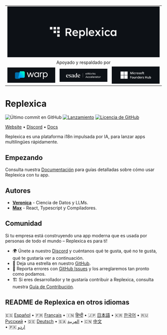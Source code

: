 <table width="100%">
    <tr>
        <td colspan="3">
            <a href="https://replexica.com">
                <img src="/content/banner.dark.png" width="100%" />
            </a>
        </td>
    </tr>
    <tr>
        <td colspan="3" align="center">
            Apoyado y respaldado por
        </td>
    </tr>
    <tr>
        <td width="33%">
            <a target="_blank" href="https://www.warp.dev/?utm_source=github&utm_medium=referral&utm_campaign=replexica_20240626">
                <img src="/content/warp.dark.png" />
            </a>
        </td>
        <td width="33%">
            <a target="_blank" href="https://www.esade.edu/en/learning-innovation/rambla/eworks">
                <img src="/content/eworks.dark.png" />
            </a>
        </td>
        <td width="33%">
            <a target="_blank" href="https://foundershub.startups.microsoft.com">
                <img src="/content/ms-f-hub.dark.png" />
            </a>
        </td>
    </tr>
</table>

# Replexica

![Último commit en GitHub](https://img.shields.io/github/last-commit/replexica/replexica)
[![Lanzamiento](https://github.com/replexica/replexica/actions/workflows/release.yml/badge.svg)](https://github.com/replexica/replexica/actions/workflows/release.yml)
[![Licencia de GitHub](https://img.shields.io/github/license/replexica/replexica)](https://github.com/replexica/replexica/blob/main/LICENSE.md)

[Website](https://replexica.com) •
[Discord](https://replexica.com/go/discord) •
[Docs](https://replexica.com/go/docs)

Replexica es una plataforma i18n impulsada por IA, para lanzar apps multilingües rápidamente.

## Empezando

Consulta nuestra [Documentación](https://replexica.com/go/docs) para guías detalladas sobre cómo usar Replexica con tu app.

## Autores

* **[Veronica](https://github.com/vrcprl)** - Ciencia de Datos y LLMs.
* **[Max](https://github.com/maxprilutskiy)** - React, Typescript y Compiladores.

## Comunidad

Si tu empresa está construyendo una app moderna que es usada por personas de todo el mundo – Replexica es para ti!

* 🌍 Únete a nuestro [Discord](https://discord.gg/GeK6AuSqzw) y cuéntanos qué te gusta, qué no te gusta, qué te gustaría ver a continuación.
* 🌟 Deja una estrella en nuestro [GitHub](https://github.com/replexica/replexica).
* 🐞 Reporta errores con [GitHub Issues](https://github.com/replexica/replexica/issues) y los arreglaremos tan pronto como podamos.
* 🏗️ Si eres desarrollador y te gustaría contribuir a Replexica, consulta nuestra [Guía de Contribución](./CONTRIBUTING.md).

## README de Replexica en otros idiomas

🇪🇸 [Español](/readme/es.md) •
🇫🇷 [Français](/readme/fr.md) •
🇮🇳 [हिन्दी](/readme/hi.md) •
🇯🇵 [日本語](/readme/ja.md) •
🇰🇷 [한국어](/readme/ko.md) •
🇷🇺 [Русский](/readme/ru.md) •
🇩🇪 [Deutsch](/readme/de.md) •
🇸🇦 [العربية](/readme/ar.md) •
🇨🇳 [中文](/readme/zh.md)<br> •
🇵🇰 [اردو](/readme/ur.md)
